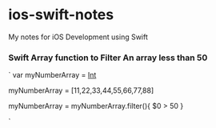 # ios-swift-notes
My notes for iOS Development using Swift


### Swift Array function to Filter An array less than 50

`
var myNumberArray = [Int]()

myNumberArray = [11,22,33,44,55,66,77,88]

myNumberArray = myNumberArray.filter(){
    $0 > 50
}

`
